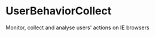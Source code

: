 UserBehaviorCollect
===================

Monitor, collect and analyse users' actions on IE browsers
